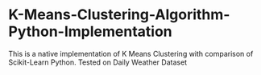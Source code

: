 # K-Means-Clustering-Algorithm-Python-Implementation
This is a native implementation of K Means Clustering with comparison of Scikit-Learn Python. Tested on Daily Weather Dataset
